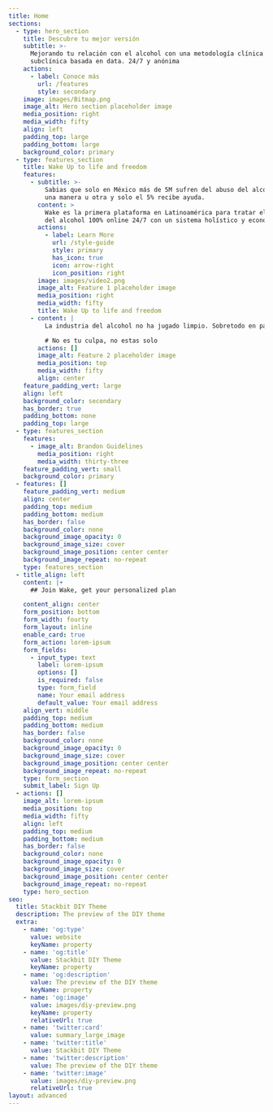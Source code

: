 ```yaml
---
title: Home
sections:
  - type: hero_section
    title: Descubre tu mejor versión
    subtitle: >-
      Mejorando tu relación con el alcohol con una metodología clínica y
      subclínica basada en data. 24/7 y anónima
    actions:
      - label: Conoce más
        url: /features
        style: secondary
    image: images/Bitmap.png
    image_alt: Hero section placeholder image
    media_position: right
    media_width: fifty
    align: left
    padding_top: large
    padding_bottom: large
    background_color: primary
  - type: features_section
    title: Wake Up to life and freedom
    features:
      - subtitle: >-
          Sabias que solo en México más de 5M sufren del abuso del alcohol de
          una manera u otra y solo el 5% recibe ayuda.
        content: >
          Wake es la primera plataforma en Latinoamérica para tratar el abuso
          del alcohol 100% online 24/7 con un sistema holístico y económico.
        actions:
          - label: Learn More
            url: /style-guide
            style: primary
            has_icon: true
            icon: arrow-right
            icon_position: right
        image: images/video2.png
        image_alt: Feature 1 placeholder image
        media_position: right
        media_width: fifty
        title: Wake Up to life and freedom
      - content: |
          La industria del alcohol no ha jugado limpio. Sobretodo en pandemia

          # No es tu culpa, no estas solo
        actions: []
        image_alt: Feature 2 placeholder image
        media_position: top
        media_width: fifty
        align: center
    feature_padding_vert: large
    align: left
    background_color: secondary
    has_border: true
    padding_bottom: none
    padding_top: large
  - type: features_section
    features:
      - image_alt: Brandon Guidelines
        media_position: right
        media_width: thirty-three
    feature_padding_vert: small
    background_color: primary
  - features: []
    feature_padding_vert: medium
    align: center
    padding_top: medium
    padding_bottom: medium
    has_border: false
    background_color: none
    background_image_opacity: 0
    background_image_size: cover
    background_image_position: center center
    background_image_repeat: no-repeat
    type: features_section
  - title_align: left
    content: |+
      ## Join Wake, get your personalized plan  

    content_align: center
    form_position: bottom
    form_width: fourty
    form_layout: inline
    enable_card: true
    form_action: lorem-ipsum
    form_fields:
      - input_type: text
        label: lorem-ipsum
        options: []
        is_required: false
        type: form_field
        name: Your email address
        default_value: Your email address
    align_vert: middle
    padding_top: medium
    padding_bottom: medium
    has_border: false
    background_color: none
    background_image_opacity: 0
    background_image_size: cover
    background_image_position: center center
    background_image_repeat: no-repeat
    type: form_section
    submit_label: Sign Up
  - actions: []
    image_alt: lorem-ipsum
    media_position: top
    media_width: fifty
    align: left
    padding_top: medium
    padding_bottom: medium
    has_border: false
    background_color: none
    background_image_opacity: 0
    background_image_size: cover
    background_image_position: center center
    background_image_repeat: no-repeat
    type: hero_section
seo:
  title: Stackbit DIY Theme
  description: The preview of the DIY theme
  extra:
    - name: 'og:type'
      value: website
      keyName: property
    - name: 'og:title'
      value: Stackbit DIY Theme
      keyName: property
    - name: 'og:description'
      value: The preview of the DIY theme
      keyName: property
    - name: 'og:image'
      value: images/diy-preview.png
      keyName: property
      relativeUrl: true
    - name: 'twitter:card'
      value: summary_large_image
    - name: 'twitter:title'
      value: Stackbit DIY Theme
    - name: 'twitter:description'
      value: The preview of the DIY theme
    - name: 'twitter:image'
      value: images/diy-preview.png
      relativeUrl: true
layout: advanced
---
```

